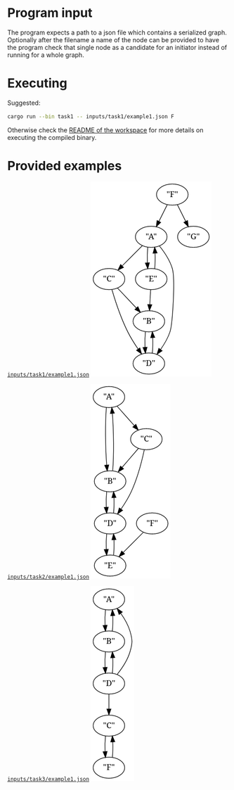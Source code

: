 # Program input

The program expects a path to a json file which contains a serialized graph.
Optionally after the filename a name of the node can be provided to have the
program check that single node as a candidate for an initiator instead of
running for a whole graph.

# Executing

Suggested:
```sh
cargo run --bin task1 -- inputs/task1/example1.json F
```

Otherwise check the [README of the workspace](../README.md) for more details on
executing the compiled binary.

# Provided examples

[`inputs/task1/example1.json`](../inputs/task1/example1.json)
![](../inputs/task1/example1.png)

[`inputs/task2/example1.json`](../inputs/task1/example2.json)
![](../inputs/task1/example2.png)

[`inputs/task3/example1.json`](../inputs/task1/example3.json)
![](../inputs/task1/example3.png)
